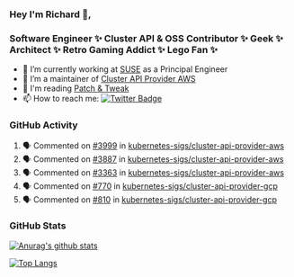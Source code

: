 ### Hey I'm Richard 👋, 

<h3 align="left">Software Engineer ✨ Cluster API & OSS Contributor ✨ Geek ✨ Architect ✨ Retro Gaming Addict ✨ Lego Fan ✨</h3>

- 🔭 I’m currently working at [SUSE](https://www.suse.com/) as a Principal Engineer
- 👯 I’m a maintainer of [Cluster API Provider AWS](https://github.com/kubernetes-sigs/cluster-api-provider-aws)
- 💬 I'm reading [Patch & Tweak](https://bjooks.com/products/patch-tweak-exploring-modular-synthesis)
- 📫 How to reach me: [![Twitter Badge](https://img.shields.io/badge/-@fruit_case-00acee?style=flat&logo=Twitter&logoColor=white)](https://twitter.com/intent/follow?screen_name=fruit_case "Follow on Twitter")

### GitHub Activity 

<!--START_SECTION:activity-->
1. 🗣 Commented on [#3999](https://github.com/kubernetes-sigs/cluster-api-provider-aws/issues/3999) in [kubernetes-sigs/cluster-api-provider-aws](https://github.com/kubernetes-sigs/cluster-api-provider-aws)
2. 🗣 Commented on [#3887](https://github.com/kubernetes-sigs/cluster-api-provider-aws/issues/3887) in [kubernetes-sigs/cluster-api-provider-aws](https://github.com/kubernetes-sigs/cluster-api-provider-aws)
3. 🗣 Commented on [#3363](https://github.com/kubernetes-sigs/cluster-api-provider-aws/issues/3363) in [kubernetes-sigs/cluster-api-provider-aws](https://github.com/kubernetes-sigs/cluster-api-provider-aws)
4. 🗣 Commented on [#770](https://github.com/kubernetes-sigs/cluster-api-provider-gcp/issues/770) in [kubernetes-sigs/cluster-api-provider-gcp](https://github.com/kubernetes-sigs/cluster-api-provider-gcp)
5. 🗣 Commented on [#810](https://github.com/kubernetes-sigs/cluster-api-provider-gcp/issues/810) in [kubernetes-sigs/cluster-api-provider-gcp](https://github.com/kubernetes-sigs/cluster-api-provider-gcp)
<!--END_SECTION:activity-->

### GitHub Stats

[![Anurag's github stats](https://github-readme-stats.vercel.app/api?username=richardcase&count_private=true&show_icons=true)](https://github.com/anuraghazra/github-readme-stats)

[![Top Langs](https://github-readme-stats.vercel.app/api/top-langs/?username=richardcase&hide=html&layout=compact)](https://github.com/anuraghazra/github-readme-stats)
